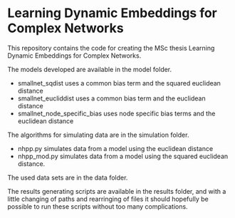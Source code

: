# Learning Dynamic Embeddings for Complex Networks
This repository contains the code for creating the MSc thesis Learning Dynamic Embeddings for Complex Networks.

The models developed are available in the model folder.

- smallnet_sqdist uses a common bias term and the squared euclidean distance
- smallnet_eucliddist uses a common bias term and the euclidean distance
- smallnet_node_specific_bias uses node specific bias terms and the euclidean distance

The algorithms for simulating data are in the simulation folder.

- nhpp.py simulates data from a model using the euclidean distance
- nhpp_mod.py simulates data from a model using the squared euclidean distance.

The used data sets are in the data folder.

The results generating scripts
are available in the results folder, and with a little changing of paths and rearringing of files it should hopefully be possible to run these
scripts without too many complications.

